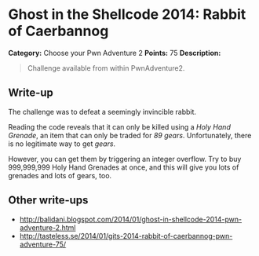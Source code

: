 # Ghost in the Shellcode 2014: Rabbit of Caerbannog

**Category:** Choose your Pwn Adventure 2
**Points:** 75
**Description:**

> Challenge available from within PwnAdventure2.

## Write-up

The challenge was to defeat a seemingly invincible rabbit.

Reading the code reveals that it can only be killed using a _Holy Hand Grenade_, an item that can only be traded for _89 gears_. Unfortunately, there is no legitimate way to get _gears_.

However, you can get them by triggering an integer overflow. Try to buy 999,999,999 Holy Hand Grenades at once, and this will give you lots of grenades and lots of gears, too.

## Other write-ups

* <http://balidani.blogspot.com/2014/01/ghost-in-shellcode-2014-pwn-adventure-2.html>
* <http://tasteless.se/2014/01/gits-2014-rabbit-of-caerbannog-pwn-adventure-75/>
